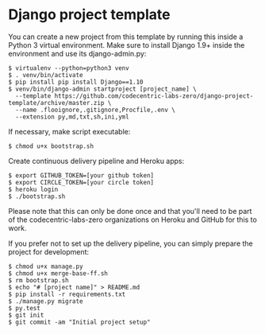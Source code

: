 # Django project template
You can create a new project from this template by running this inside a
Python 3 virtual environment. Make sure to install Django 1.9+ inside the
environment and use its django-admin.py:

```
$ virtualenv --python=python3 venv
$ . venv/bin/activate
$ pip install pip install Django==1.10
$ venv/bin/django-admin startproject [project_name] \
  --template https://github.com/codecentric-labs-zero/django-project-template/archive/master.zip \
  --name .flooignore,.gitignore,Procfile,.env \
  --extension py,md,txt,sh,ini,yml
```

If necessary, make script executable:

```
$ chmod u+x bootstrap.sh
```

Create continuous delivery pipeline and Heroku apps:

```
$ export GITHUB_TOKEN=[your github token]
$ export CIRCLE_TOKEN=[your circle token]
$ heroku login
$ ./bootstrap.sh
```

Please note that this can only be done once and that you'll need to be part
of the codecentric-labs-zero organizations on Heroku and GitHub for this to work.

If you prefer not to set up the delivery pipeline, you can simply prepare the
project for development:

```
$ chmod u+x manage.py
$ chmod u+x merge-base-ff.sh
$ rm bootstrap.sh
$ echo "# [project name]" > README.md
$ pip install -r requirements.txt
$ ./manage.py migrate
$ py.test
$ git init
$ git commit -am "Initial project setup"
```
